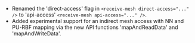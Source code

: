 - Renamed the 'direct-access' flag in `<receive-mesh direct-access="..." />` to 'api-access' `<receive-mesh api-access="..." />`.
- Added experimental support for an indirect mesh access with NN and PU-RBF mapping via the new API functions 'mapAndReadData' and 'mapAndWriteData'.
